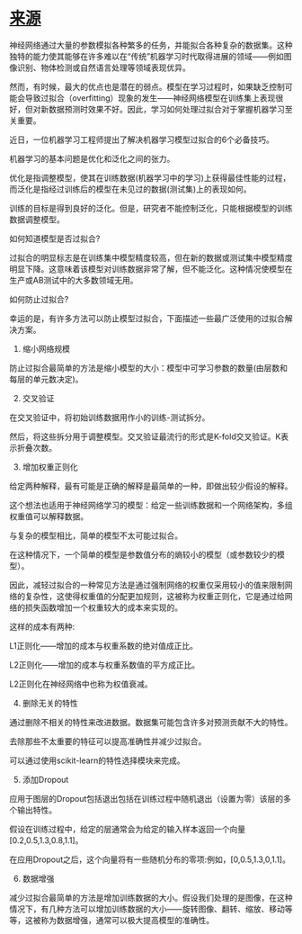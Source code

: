 
# [来源](https://mp.weixin.qq.com/s/hf9giCnOYINg_JXm8x5B7Q)


神经网络通过大量的参数模拟各种繁多的任务，并能拟合各种复杂的数据集。这种独特的能力使其能够在许多难以在“传统”机器学习时代取得进展的领域——例如图像识别、物体检测或自然语言处理等领域表现优异。

然而，有时候，最大的优点也是潜在的弱点。模型在学习过程时，如果缺乏控制可能会导致过拟合（overfitting）现象的发生——神经网络模型在训练集上表现很好，但对新数据预测时效果不好。因此，学习如何处理过拟合对于掌握机器学习至关重要。

近日，一位机器学习工程师提出了解决机器学习模型过拟合的6个必备技巧。



机器学习的基本问题是优化和泛化之间的张力。
 
优化是指调整模型，使其在训练数据(机器学习中的学习)上获得最佳性能的过程，而泛化是指经过训练后的模型在未见过的数据(测试集)上的表现如何。
 
训练的目标是得到良好的泛化。但是，研究者不能控制泛化，只能根据模型的训练数据调整模型。
 
如何知道模型是否过拟合?
 
过拟合的明显标志是在训练集中模型精度较高，但在新的数据或测试集中模型精度明显下降。这意味着该模型对训练数据非常了解，但不能泛化。这种情况使模型在生产或AB测试中的大多数领域无用。
 
如何防止过拟合?
 
幸运的是，有许多方法可以防止模型过拟合，下面描述一些最广泛使用的过拟合解决方案。
 
1. 缩小网络规模
 
防止过拟合最简单的方法是缩小模型的大小：模型中可学习参数的数量(由层数和每层的单元数决定)。
 
2. 交叉验证
 
在交叉验证中，将初始训练数据用作小的训练-测试拆分。
 
然后，将这些拆分用于调整模型。交叉验证最流行的形式是K-fold交叉验证。K表示折叠次数。
 
3. 增加权重正则化
 
给定两种解释，最有可能是正确的解释是最简单的一种，即做出较少假设的解释。
 
这个想法也适用于神经网络学习的模型：给定一些训练数据和一个网络架构，多组权重值可以解释数据。
 
与复杂的模型相比，简单的模型不太可能过拟合。
 
在这种情况下，一个简单的模型是参数值分布的熵较小的模型（或参数较少的模型）。
 
因此，减轻过拟合的一种常见方法是通过强制网络的权重仅采用较小的值来限制网络的复杂性，这使得权重值的分配更加规则，这被称为权重正则化，它是通过给网络的损失函数增加一个权重较大的成本来实现的。
 
这样的成本有两种:
 
L1正则化——增加的成本与权重系数的绝对值成正比。
 
L2正则化——增加的成本与权重系数值的平方成正比。
 
L2正则化在神经网络中也称为权值衰减。
 
4. 删除无关的特性
 
通过删除不相关的特性来改进数据。数据集可能包含许多对预测贡献不大的特性。
 
去除那些不太重要的特征可以提高准确性并减少过拟合。
 
可以通过使用scikit-learn的特性选择模块来完成。
 
5. 添加Dropout
 
应用于图层的Dropout包括退出包括在训练过程中随机退出（设置为零）该层的多个输出特性。
 
假设在训练过程中，给定的层通常会为给定的输入样本返回一个向量
[0.2,0.5,1.3,0.8,1.1]。

在应用Dropout之后，这个向量将有一些随机分布的零项:例如，[0,0.5,1.3,0,1.1]。
 
6. 数据增强
 
减少过拟合最简单的方法是增加训练数据的大小。假设我们处理的是图像，在这种情况下，有几种方法可以增加训练数据的大小——旋转图像、翻转、缩放、移动等等，这被称为数据增强，通常可以极大提高模型的准确性。

